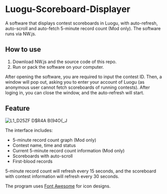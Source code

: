 # Luogu-Scoreboard-Displayer

A software that displays contest scoreboards in Luogu, with auto-refresh, auto-scroll and auto-fetch 5-minute record count (Mod only). The software runs via NW.js.

## How to use

1. Download NW.js and the source code of this repo.
2. Run or pack the software on your computer.

After opening the software, you are required to input the contest ID. Then, a window will pop out, asking you to enter your account of Luogu (as anonymous user cannot fetch scoreboards of running contests). After loging in, you can close the window, and the auto-refresh will start.

## Feature

![L1_D25ZF D$R4A B(94O{_J](https://user-images.githubusercontent.com/41613797/160285671-9cdfa303-ba61-42b2-9e02-08c47e1ba4c1.png)

The interface includes:

- 5-minute record count graph (Mod only)
- Contest name, time and status
- Current 5-minute record count information (Mod only)
- Scoreboards with auto-scroll
- First-blood records

5-minute record count will refresh every 15 seconds, and the scoreboard with contest information will refresh every 30 seconds.

The program uses [Font Awesome](https://fontawesome.com/) for icon designs.
